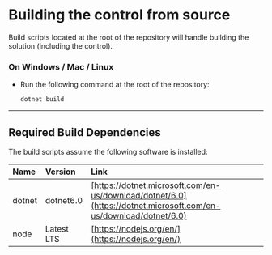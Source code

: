 # Building the control from source

Build scripts located at the root of the repository will handle building the solution (including the control).

### On Windows / Mac / Linux
- Run the following command at the root of the repository:
  ```bash
  dotnet build
  ```

---

## Required Build Dependencies

The build scripts assume the following software is installed:

| Name | Version | Link |
|:---|:---|:---|
| dotnet | dotnet6.0 | [https://dotnet.microsoft.com/en-us/download/dotnet/6.0](https://dotnet.microsoft.com/en-us/download/dotnet/6.0) |
| node | Latest LTS | [https://nodejs.org/en/](https://nodejs.org/en/) |
